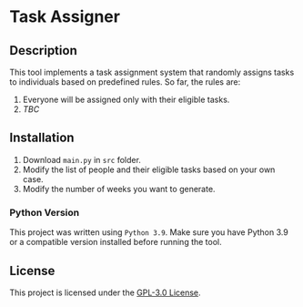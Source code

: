 # Task Assigner

## Description
This tool implements a task assignment system that randomly assigns tasks to individuals based on predefined rules. So far, the rules are: 
1. Everyone will be assigned only with their eligible tasks.
2. _TBC_

## Installation
1. Download `main.py` in `src` folder.
2. Modify the list of people and their eligible tasks based on your own case.
3. Modify the number of weeks you want to generate.

### Python Version
This project was written using `Python 3.9`. Make sure you have Python 3.9 or a compatible version installed before running the tool. 

## License
This project is licensed under the [GPL-3.0 License](https://www.gnu.org/licenses/gpl-3.0.en.html). 
